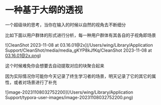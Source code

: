 # 一种基于大纲的透视

一个超级块的思考，当你在输入的时候以自然的视角去不断细分

比如下面以用户群体的形式进行分析，每一种用户群体有其各自的子视角即场景

![CleanShot 2023-11-08 at 03.16.01@2x](/Users/wing/Library/Application Support/CleanShot/media/media_gKYP8kJfKq/CleanShot 2023-11-08 at 03.16.01@2x.png)

这个时候难免你会想要去自动提取对应的块聚合起来

因为实际情况你可能你今天记录了终生学习者的场景，明天记录了它的其它的属性，或者对场景进行了补充

![image-20231108032752200](/Users/wing/Library/Application Support/typora-user-images/image-20231108032752200.png)